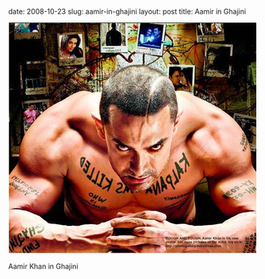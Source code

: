 date: 2008-10-23
slug: aamir-in-ghajini
layout: post
title: Aamir in Ghajini


<a href="http://download.rahmanism.com/Downloads/Ghajini/new.jpeg"><img src="/static/tumblr_files/kLg0R7T3tff2scturxcbv1bro1_500.jpg"/></a><br/><p>Aamir Khan in Ghajini</p>
